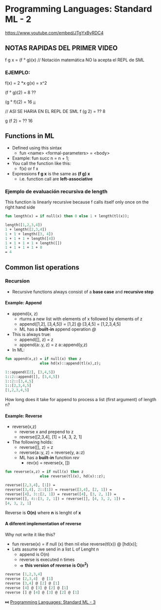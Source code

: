 # Programming Languages: Standard ML - 2

https://www.youtube.com/embed/JTgYxByRDC4


## NOTAS RAPIDAS DEL PRIMER VIDEO

f g x = (f ° g)(x) // Notación matemática NO la acepta el REPL de SML

### EJEMPLO:

f(x) = 2 \*x
g(x) = x^2

(f ° g)(2) = 8 ??

(g ° f)(2) = 16 ¡¡

// ASI SE HARIA EN EL REPL DE SML
f (g 2) = ?? 8

g (f 2) = ?? 16

## Functions in ML

- Defined using this sintax
  - fun \<name> \<formal-parameters> = \<body>
- Example: fun succ n = n + 1;
- You call the function like this:
  - f(x) or f x
- Expressions **f g x** is the same as **(f g) x**
  - i.e. function call are **left-associative**

### Ejemplo de evaluación recursiva de length

This function is linearly recursive because f calls itself only once on the right hand side

```sml
fun length(x) = if null(x) then 0 else 1 + length(tl(x));

length([1,2,3,4])
1 + length([2,3,4])
1 + 1 + length([3, 4])
1 + 1 + 1 + length([4])
1 + 1 + 1 + 1 + length([])
1 + 1 + 1 + 1 + 0
= 4
```

## Common list operations

### Recursion

- Recursive functions always consist of a **base case** and **recursive step**

#### Example: Append

- append(x, z)
  - rturns a new list with elements of x followed by elements of z
  - append([1,2], [3,4,5]) = [1,2] @ [3,4,5] = [1,2,3,4,5]
  - ML has a **built-in** append operation _@_
- This is always true:
  - append([], z) = z
  - append(a:.y, z) = z a::append(y,z)
- In ML:

```sml
fun append(x,z) = if null(x) then z
                else hd(x)::append(tl(x),z);

1::append([2], [3,4,5])
1::2::append([], [3,4,5])
1::2::[3,4,5]
1::[2,3,4,5]
[1,2,3,4,5]
```

How long does it take for append to process a list (first argument) of length n?

#### Example: Reverse

- reverse(x,z)
  - reverse x and prepend to z
  - reverse([2,3,4], [1] = [4, 3, 2, 1]
- The following holds:
  - reverse([], z) = z
  - reverse(a::y, z) = reverse(y, a::z)
  - ML has a **built-in** function _rev_
    - rev(x) = reverse(x, [])

```sml
fun reverse(x,z) = if null(x) then z
                else reverse(tl(x), hd(x)::z);

reverse([2,3,4], [1]) =
reverse([3,4], 2::[1]) = reverse([3,4], [2, 1]) =
reverse([4], 3::[2, 1]) = reverse([4], [3, 2, 1]) =
reverse([], 4::[3, 2, 1]) = reverse([], [4, 3, 2, 1]) =
[4, 3, 2, 1]
```

Reverse is **O(n)** where **n** is lenght of **x**

#### A diferent implementation of reverse

Why not write it like this?

- fun reverse(x) = if null (x) then nil else reverse(tl(x)) @ [hd(x)];
- Lets assume we send in a list L of Lenght n
  - append is O(n)
  - reverse is executed n times
  - => **this version of reverse is O(n<sup>2</sup>)**

```sml
reverse [1,2,3,4]
reverse [2,3,4]  @ [1]
reverse [3,4] @ [2] @ [1]
reverse [4] @ [3] @ [2] @ [1]
reverse [] @ [4] @ [3] @ [2] @ [1]
```

:next_track_button: [Programming Languages: Standard ML - 3](3-CasesAndPatterns.md)
